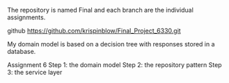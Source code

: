 The repository is named Final and each branch are the individual assignments.

github https://github.com/krispinblow/Final_Project_6330.git

My domain model is based on a decision tree with responses stored in a database.

Assignment 6
    Step 1: the domain model
    Step 2: the repository pattern
    Step 3: the service layer
    